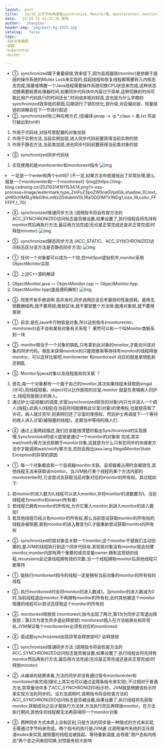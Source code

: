 ```yaml
---
layout:  post
title:   Juc19_从字节码角度看synchronize、Monitor类、monitorenter、monitorexit、深入理解同步方法
date:   22-03-31 22:21:26 修改
author:  'zhangtao'
header-img: 'img/post-bg-2015.jpg'
catalog:   false
tags:
-JUC并发编程
-容器
-kubernetes
-docker

---
```









-  ①. synchronized属于重量级锁,效率低下,因为监视器锁(monitor)是依赖于底层的操作系统的Mutex Lock来实现的,挂起线程和恢复线程都需要转入内核态去完成,阻塞或唤醒一个Java线程需要操作系统切换CPU状态来完成,这种状态切换需要耗费处理器时间,如果同步代码块中内容过于简单,这种切换的时间可能比用户代码执行的时间还长”,时间成本相对较高,这也是为什么早期的synchronized效率低的原因,后期进行了锁的优化,锁升级,对应偏向锁、轻量级锁的讲解会在下一节进行叙述  
-  ②. synchronized有三种应用方式 (反编译:javap -v -p *.class > 类.txt 将进行输出到txt中) 

1. 作用于代码块,对括号里配置的对象加锁 
2. 作用于实例方法,当前实例加锁,进入同步代码前要获得当前实例的锁 
3. 作用于静态方法,当前类加锁,进去同步代码前要获得当前类对象的锁

- ③. synchronized同步代码块



1. 实现使用的是monitorenter和monitorexit指令 ![img](https://img-blog.csdnimg.cn/20210314181051606.png?x-oss-process=image/watermark,type_ZmFuZ3poZW5naGVpdGk,shadow_10,text_aHR0cHM6Ly9ibG9nLmNzZG4ubmV0L1RaODQ1MTk1NDg1,size_16,color_FFFFFF,t_70) 
<li>一定是一个enter和两个exit吗? (不一定,如果方法中直接抛出了异常处理,那么就是一个monitorenter和一个monitorexit) ![img](https://img-blog.csdnimg.cn/20210314181153474.png?x-oss-process=image/watermark,type_ZmFuZ3poZW5naGVpdGk,shadow_10,text_aHR0cHM6Ly9ibG9nLmNzZG4ubmV0L1RaODQ1MTk1NDg1,size_16,color_FFFFFF,t_70)</li>



- ④. synchronized普通同步方法 (调用指令将会检查方法的ACC_SYNCHRONIZED访问标志是否被设置,如果设置了,执行线程会将先持有monitor然后再执行方法,最后再方法完成(无论是正常完成还是非正常完成)时释放minotor) ![img](https://img-blog.csdnimg.cn/2021031418130816.png?x-oss-process=image/watermark,type_ZmFuZ3poZW5naGVpdGk,shadow_10,text_aHR0cHM6Ly9ibG9nLmNzZG4ubmV0L1RaODQ1MTk1NDg1,size_16,color_FFFFFF,t_70) 
- ⑤. synchronized静态同步方法 (ACC_STATIC、ACC_SYNCHRONIZED访问标志区分该方法是否静态同步方法) ![img](https://img-blog.csdnimg.cn/20210314181650733.png?x-oss-process=image/watermark,type_ZmFuZ3poZW5naGVpdGk,shadow_10,text_aHR0cHM6Ly9ibG9nLmNzZG4ubmV0L1RaODQ1MTk1NDg1,size_16,color_FFFFFF,t_70)


-  ①. 任何一个对象都可以成为一个锁,在HotSpot虚拟机中,monitor采用ObjectMonitor实现  
-  ②. 上述C++源码解读 


1. ObjectMonitor.java — ObjectMonitor.cpp — ObjectMonitor.hpp 
2. ObjectMonitor.hpp(底层源码解析) ![img](https://img-blog.csdnimg.cn/20210314181905750.png?x-oss-process=image/watermark,type_ZmFuZ3poZW5naGVpdGk,shadow_10,text_aHR0cHM6Ly9ibG9nLmNzZG4ubmV0L1RaODQ1MTk1NDg1,size_16,color_FFFFFF,t_70)

- ③. 阿里开发手册说明 高并发时,同步调用应该去考量锁的性能损耗。能用无锁数据结构,就不要用锁;能锁区块,就不要锁整个方法体;能用对象锁,就不要用类锁


-  ①. 前言:是在Java中万物皆是对象,所以这些指令(monitorenter、 monitorexit)会不会和某些对象有关系呢？ 果然可以和一个叫Monitor类联系到一块  
-  ②. monitor相当于一个对象的钥匙,只有拿到此对象的monitor,才能访问该对象的同步代码。相反未获得monitor的只能阻塞来等待持有monitor的线程释放monitor。可以这样比喻吧,monitorenter 和monitorexit 对应的就是拿钥匙和还钥匙  
-  ③. Monitor与java对象以及线程是如何关联 ？ 

1. 首先,每一个对象都有一个属于自己的monitor,其次如果线程未获取到singal (许可),则线程阻塞。object可以比作医院的诊室,monitor 就是负责喊病人的护士,线程则是就诊的病人。 
2. 通过护士(监视器)的调度,诊室(synchronized锁住的对象)内只允许进入一个病人(线程),此病人(线程)在当前时间就拥有此诊室(对象)的使用权,也就是获取了许可。病人就诊完毕,则表明归还了诊室的使用权。然后护士再调度下一个等待的病人进入诊室(被阻塞的线程)。走廊当中等待的病人们

- ④. 通过上面两段描述,我们应该能很清楚的看出Synchronized的实现原理,Synchronized的语义底层是通过一个monitor的对象来 完成,其实wait/notify等方法也依赖于monitor对象,这就是为什么只有在同步的块或者方法中才能调用wait/notify等方法,否则会抛出java.lang.IllegalMonitorState Exception的异常的原因


- ①. 每一个对象都会和一个监视器monitor关联。监视器被占用时会被锁住,其他线程无法来获取该monitor。当JVM执行某个线程的某个方法内部的monitorenter时,它会尝试去获取当前对象对应的monitor的所有权。其过程如下:

1. 若monior的进入数为0,线程可以进入monitor,并将monitor的进数置为1。当前线程成为monitor的owner(所有者) 
2. 若线程已拥有monitor的所有权,允许它重入monitor,则进入monitor的进入数加1 
3. 若其他线程已经占有monitor的所有权,那么当前尝试获取monitor的所有权的线程会被阻塞,直到monitor的进入数变为0,才能重新尝试获取monitor的所有权

- ②. synchronized的锁对象会关联一个monitor,这个monitor不是我们主动创建的,是JVM的线程执行到这个同步代码块,发现锁对象没有monitor就会创建monitor,monitor内部有两个重要的成员变量owner:拥有这把锁的线程,recursions会记录线程拥有锁的次数,当一个线程拥有monitor后其他线程只能等待


-  ①. 能执行monitorexit指令的线程一定是拥有当前对象的monitor的所有权的线程  
-  ②. 执行monitorexit时会将monitor的进入数减1。当monitor的进入数减为0时,当前线程退出monitor,不再拥有monitor的所有权,此时其他被这个monitor阻塞的线程可以尝试去获取这个monitor的所有权  
-  ③. monitorexit释放锁 (monitorexit,指令出现了两次,第1次为同步正常退出释放锁；第2次为发生异步退出释放锁) monitorexit插入在方法结束处和异常处,JVM保证每个monitorenter必须有对应的monitorexit  
-  ④. 面试题synchroznied出现异常会释放锁吗? 会释放锁 


-  ①. synchronized普通同步方法 (调用指令将会检查方法的ACC_SYNCHRONIZED访问标志是否被设置,如果设置了,执行线程会将先持有monitor然后再执行方法,最后再方法完成(无论是正常完成还是非正常完成)时释放minotor)  
-  ②. 从编译的结果来看,方法的同步并没有通过指令monitorenter和monitorexit来完成(理论上其实也可以通过这两条指令来实现),不过相对于普通方法,其常量池中多了ACC_SYNCHRONIZED标示符。JVM就是根据该标示符来实现方法的同步的。当方法调用时,调用指令将会检查方法的 ACC_SYNCHRONIZED访问标志是否被设置,如果设置了,执行线程将先获取monitor,获取成功之后才能执行方法体,方法执行完后再释放monitor。在方法执行期间,其他任何线程都无法再获得同一个monitor对象  
-  ③. 两种同步方式本质上没有区别,只是方法的同步是一种隐式的方式来实现,无需通过字节码来完成。两个指令的执行是JVM通 过调用操作系统的互斥原语mutex来实现,被阻塞的线程会被挂起、等待重新调度,会导致"用户态和内核态"两个态之间来回切换,对性能有较大影响 

